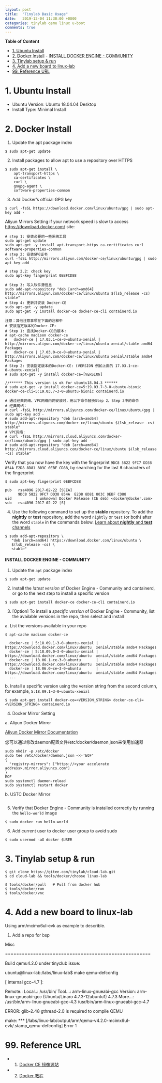 ```yaml
---
layout: post
title:  "Tinylab Basic Usage"
date:   2019-12-04 11:30:00 +0800
categories: tinylab qemu linux u-boot
comments: true
---
```


**Table of Content**

- [1. Ubuntu Install](#1-ubuntu-install)
- [2. Docker Install](#2-docker-install)
      - [INSTALL DOCKER ENGINE - COMMUNITY](#install-docker-engine---community)
- [3. Tinylab setup & run](#3-tinylab-setup---run)
- [4. Add a new board to linux-lab](#4-add-a-new-board-to-linux-lab)
- [99. Reference URL](#99-reference-url)



# 1. Ubuntu Install

* Ubuntu Version:  Ubuntu 18.04.04 Desktop
* Install Type: Minimal Install

# 2. Docker Install

1) Update the apt package index

```
$ sudo apt-get update
```

2)  Install packages to allow apt to use a repository over HTTPS

```
$ sudo apt-get install \
    apt-transport-https \
    ca-certificates \
    curl \
    gnupg-agent \
    software-properties-common
```

3) Add Docker’s official GPG key

```
$ curl -fsSL https://download.docker.com/linux/ubuntu/gpg | sudo apt-key add -
```

Aliyun Mirrors Setting if your network speed is slow to access https://download.docker.com/ site:

```
# step 1: 安装必要的一些系统工具
sudo apt-get update
sudo apt-get -y install apt-transport-https ca-certificates curl software-properties-common
# step 2: 安装GPG证书
curl -fsSL http://mirrors.aliyun.com/docker-ce/linux/ubuntu/gpg | sudo apt-key add -

# step 2.2: check key
sudo apt-key fingerprint 0EBFCD88

# Step 3: 写入软件源信息
sudo add-apt-repository "deb [arch=amd64] http://mirrors.aliyun.com/docker-ce/linux/ubuntu $(lsb_release -cs) stable"
# Step 4: 更新并安装 Docker-CE
sudo apt-get -y update
sudo apt-get -y install docker-ce docker-ce-cli containerd.io

注意：其他注意事项在下面的注释中
# 安装指定版本的Docker-CE:
# Step 1: 查找Docker-CE的版本:
# apt-cache madison docker-ce
#   docker-ce | 17.03.1~ce-0~ubuntu-xenial | http://mirrors.aliyun.com/docker-ce/linux/ubuntu xenial/stable amd64 Packages
#   docker-ce | 17.03.0~ce-0~ubuntu-xenial | http://mirrors.aliyun.com/docker-ce/linux/ubuntu xenial/stable amd64 Packages
# Step 2: 安装指定版本的Docker-CE: (VERSION 例如上面的 17.03.1~ce-0~ubuntu-xenial)
# sudo apt-get -y install docker-ce=[VERSION]

//****** This version is ok for ubuntu18.04.3 ******
# sudo apt-get -y install docker-ce=5:19.03.7~3-0~ubuntu-bionic docker-ce-cli=5:19.03.7~3-0~ubuntu-bionic containerd.io

# 通过经典网络、VPC网络内网安装时，用以下命令替换Step 2、Step 3中的命令
# 经典网络：
# curl -fsSL http://mirrors.aliyuncs.com/docker-ce/linux/ubuntu/gpg | sudo apt-key add -
# sudo add-apt-repository "deb [arch=amd64] http://mirrors.aliyuncs.com/docker-ce/linux/ubuntu $(lsb_release -cs) stable"
# VPC网络：
# curl -fsSL http://mirrors.cloud.aliyuncs.com/docker-ce/linux/ubuntu/gpg | sudo apt-key add -
# sudo add-apt-repository "deb [arch=amd64] http://mirrors.cloud.aliyuncs.com/docker-ce/linux/ubuntu $(lsb_release -cs) stable"
```



Verify that you now have the key with the fingerprint `9DC8 5822 9FC7 DD38 854A E2D8 8D81 803C 0EBF CD88`, by searching for the last 8 characters of the fingerprint

```
$ sudo apt-key fingerprint 0EBFCD88
    
pub   rsa4096 2017-02-22 [SCEA]
      9DC8 5822 9FC7 DD38 854A  E2D8 8D81 803C 0EBF CD88
uid           [ unknown] Docker Release (CE deb) <docker@docker.com>
sub   rsa4096 2017-02-22 [S]
```

4) Use the following command to set up the **stable** repository. To add the **nightly** or **test** repository, add the word `nightly` or `test` (or both) after the word `stable` in the commands below. [Learn about **nightly** and **test** channels](https://docs.docker.com/install/)

```
$ sudo add-apt-repository \
   "deb [arch=amd64] https://download.docker.com/linux/ubuntu \
   $(lsb_release -cs) \
   stable"
```

#### INSTALL DOCKER ENGINE - COMMUNITY

1) Update the `apt` package index

```
$ sudo apt-get update
```

2) Install the *latest version* of Docker Engine - Community and containerd, or go to the next step to install a specific version

```
$ sudo apt-get install docker-ce docker-ce-cli containerd.io
```

3) [Option] To install a *specific version* of Docker Engine - Community, list the available versions in the repo, then select and install

a. List the versions available in your repo

```
$ apt-cache madison docker-ce

  docker-ce | 5:18.09.1~3-0~ubuntu-xenial | https://download.docker.com/linux/ubuntu  xenial/stable amd64 Packages
  docker-ce | 5:18.09.0~3-0~ubuntu-xenial | https://download.docker.com/linux/ubuntu  xenial/stable amd64 Packages
  docker-ce | 18.06.1~ce~3-0~ubuntu       | https://download.docker.com/linux/ubuntu  xenial/stable amd64 Packages
  docker-ce | 18.06.0~ce~3-0~ubuntu       | https://download.docker.com/linux/ubuntu  xenial/stable amd64 Packages
  ...
```

b. Install a specific version using the version string from the second column, for example, `5:18.09.1~3-0~ubuntu-xenial`

```
$ sudo apt-get install docker-ce=<VERSION_STRING> docker-ce-cli=<VERSION_STRING> containerd.io
```

4) Docker Mirror Setting

a. Aliyun Docker Mirror

[Aliyun Docker Mirror Documentation](https://help.aliyun.com/document_detail/60750.html)

您可以通过修改daemon配置文件/etc/docker/daemon.json来使用加速器

```
sudo mkdir -p /etc/docker
sudo tee /etc/docker/daemon.json <<-'EOF'
{
  "registry-mirrors": ["https://<your accelerate address>.mirror.aliyuncs.com"]
}
EOF
sudo systemctl daemon-reload
sudo systemctl restart docker
```

b. USTC Docker Mirror

```

```

5) Verify that Docker Engine - Community is installed correctly by running the `hello-world` image

```
$ sudo docker run hello-world
```



6) Add current user to docker user group to avoid sudo

```
$ sudo usermod -aG docker $USER
```

# 3. Tinylab setup & run

```
$ git clone https://gitee.com/tinylab/cloud-lab.git
$ cd cloud-lab && tools/docker/choose linux-lab

$ tools/docker/pull   # Pull from docker hub
$ tools/docker/run
$ tools/docker/vnc
```

# 4. Add a new board to linux-lab

Using arm/mcimx6ul-evk as example to describle.

1) Add a repo for bsp





Misc

====================================================

Build qemu4.2.0 under tinyclub issue:

ubuntu@linux-lab:/labs/linux-lab$ make qemu-defconfig

[ internal gcc-4.7 ]:

Remote.:
Local..: /usr/bin/
Tool...: arm-linux-gnueabi-gcc
Version: arm-linux-gnueabi-gcc (Ubuntu/Linaro 4.7.3-12ubuntu1) 4.7.3
More...: /usr/bin/arm-linux-gnueabi-gcc-4.3 /usr/bin/arm-linux-gnueabi-gcc-4.7


ERROR: glib-2.48 gthread-2.0 is required to compile QEMU

make: *** [/labs/linux-lab/output/arm/qemu-v4.2.0-mcimx6ul-evk/.stamp_qemu-defconfig] Error 1



# 99. Reference URL

* 1) [Docker CE 镜像源站](https://yq.aliyun.com/articles/110806?spm=5176.8351553.0.0.5b2f1991iQZMic)

* 2) [Docker 教程](https://www.runoob.com/docker/docker-tutorial.html)

  

